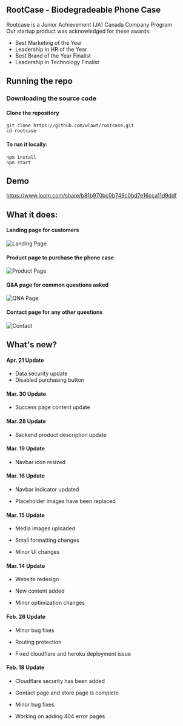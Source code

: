 ## RootCase - Biodegradeable Phone Case

Rootcase is a Junior Achievement (JA) Canada Company Program
<br/>
Our startup product was acknowledged for these awards:
- Best Marketing of the Year
- Leadership in HR of the Year
- Best Brand of the Year Finalist
- Leadership in Technology Finalist

## Running the repo

### Downloading the source code

#### Clone the repository
```
git clone https://github.com/wlawt/rootcase.git
cd rootcase
```

#### To run it locally:
```
npm install
npm start
```

## Demo
https://www.loom.com/share/b81b970bc0b749c0bd7e16cca11d9ddf

## What it does:
#### Landing page for customers
![Landing Page](https://github.com/wlawt/rootcase/blob/master/public/img/readme_img/landing.png)

#### Product page to purchase the phone case
![Product Page](https://github.com/wlawt/rootcase/blob/master/public/img/readme_img/product.png)

#### Q&A page for common questions asked
![QNA Page](https://github.com/wlawt/rootcase/blob/master/public/img/readme_img/qna.png)

#### Contact page for any other questions
![Contact](https://github.com/wlawt/rootcase/blob/master/public/img/readme_img/contact.png)

## What's new?
#### Apr. 21 Update
- Data security update
- Disabled purchasing button

#### Mar. 30 Update
- Success page content update

#### Mar. 28 Update
- Backend product description update

#### Mar. 19 Update

- Navbar icon resized

#### Mar. 16 Update

- Navbar indicator updated

- Placeholder images have been replaced

#### Mar. 15 Update

- Media images uploaded

- Small formatting changes

- Minor UI changes

#### Mar. 14 Update

- Website redesign

- New content added

- Minor optimization changes

#### Feb. 26 Update

- Minor bug fixes

- Routing protection

- Fixed cloudflare and heroku deployment issue

#### Feb. 18 Update

- Cloudflare security has been added

- Contact page and store page is complete

- Minor bug fixes

- Working on adding 404 error pages

